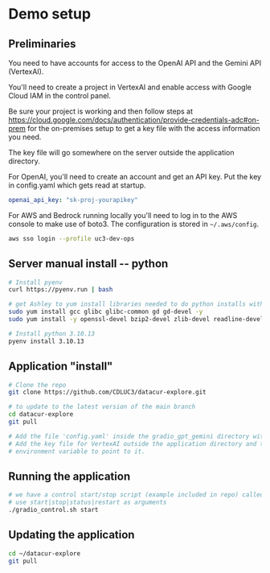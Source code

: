 # Demo setup

## Preliminaries

You need to have accounts for access to the OpenAI API and the Gemini API (VertexAI).

You'll need to create a project in VertexAI and enable access with Google Cloud IAM in the control panel.

Be sure your project is working and then follow steps at
https://cloud.google.com/docs/authentication/provide-credentials-adc#on-prem for the on-premises setup to get a key
file with the access information you need.

The key file will go somewhere on the server outside the application directory.

For OpenAI, you'll need to create an account and get an API key. Put the key in config.yaml which gets read at startup.

```yaml
openai_api_key: "sk-proj-yourapikey"
```

For AWS and Bedrock running locally you'll need to log in to the AWS console to make use of boto3.
The configuration is stored in `~/.aws/config`.

```bash
aws sso login --profile uc3-dev-ops
```

## Server manual install -- python

```bash
# Install pyenv
curl https://pyenv.run | bash

# get Ashley to yum install libraries needed to do python installs with pyenv
sudo yum install gcc glibc glibc-common gd gd-devel -y
sudo yum install -y openssl-devel bzip2-devel zlib-devel readline-devel sqlite-devel libffi-devel xz-devel gdbm-devel ncurses-devel libuuid-devel

# Install python 3.10.13
pyenv install 3.10.13
```

## Application "install"

```bash
# Clone the repo
git clone https://github.com/CDLUC3/datacur-explore.git

# to update to the latest version of the main branch
cd datacur-explore
git pull

# Add the file 'config.yaml' inside the gradio_gpt_gemini directory with contents as explained above.
# Add the key file for VertexAI outside the application directory and track where it is since you'll need to set an
# environment variable to point to it.
```

## Running the application

```bash
# we have a control start/stop script (example included in repo) called gradio_control.sh
# use start|stop|status|restart as arguments
./gradio_control.sh start
```

## Updating the application
```bash
cd ~/datacur-explore
git pull
```